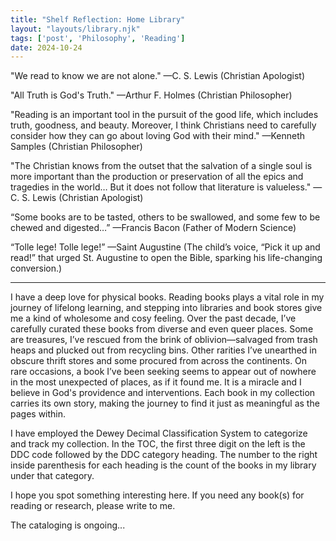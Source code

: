 ```yaml
---
title: "Shelf Reflection: Home Library"
layout: "layouts/library.njk"
tags: ['post', 'Philosophy', 'Reading']
date: 2024-10-24
---
```

"We read to know we are not alone." —C. S. Lewis (Christian Apologist)

"All Truth is God's Truth." —Arthur F. Holmes (Christian Philosopher)

"Reading is an important tool in the pursuit of the good life, which includes truth, goodness, and beauty. Moreover, I think Christians need to carefully consider how they can go about loving God with their mind." —Kenneth Samples (Christian Philosopher)

"The Christian knows from the outset that the salvation of a single soul is more important than the production or preservation of all the epics and tragedies in the world… But it does not follow that literature is valueless." —C. S. Lewis (Christian Apologist)

“Some books are to be tasted, others to be swallowed, and some few to be chewed and digested…” —Francis Bacon (Father of Modern Science)

“Tolle lege! Tolle lege!” —Saint Augustine (The child’s voice, “Pick it up and read!” that urged St. Augustine to open the Bible, sparking his life-changing conversion.)

<hr>
I have a deep love for physical books. Reading books plays a vital role in my journey of lifelong learning, and stepping into libraries and book stores give me a kind of wholesome and cosy feeling. Over the past decade, I’ve carefully curated these books from diverse and even queer places. Some are treasures, I’ve rescued from the brink of oblivion—salvaged from trash heaps and plucked out from recycling bins. Other rarities I’ve unearthed in obscure thrift stores and some procured from across the continents. On rare occasions, a book I’ve been seeking seems to appear out of nowhere in the most unexpected of places, as if it found me. It is a miracle and I believe in God's providence and interventions. Each book in my collection carries its own story, making the journey to find it just as meaningful as the pages within.

I have employed the Dewey Decimal Classification System to categorize and track my collection. In the TOC, the first three digit on the left is the DDC code followed by the DDC category heading. The number to the right inside parenthesis for each heading is the count of the books in my library under that category.

I hope you spot something interesting here. If you need any book(s) for reading or research, please write to me.

The cataloging is ongoing...
